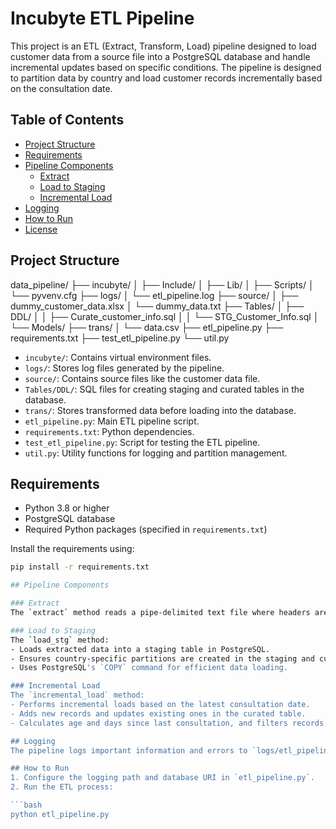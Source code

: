 # Incubyte ETL Pipeline

This project is an ETL (Extract, Transform, Load) pipeline designed to load customer data from a source file into a PostgreSQL database and handle incremental updates based on specific conditions. The pipeline is designed to partition data by country and load customer records incrementally based on the consultation date.

## Table of Contents

- [Project Structure](#project-structure)
- [Requirements](#requirements)
- [Pipeline Components](#pipeline-components)
  - [Extract](#extract)
  - [Load to Staging](#load-to-staging)
  - [Incremental Load](#incremental-load)
- [Logging](#logging)
- [How to Run](#how-to-run)
- [License](#license)

## Project Structure

data_pipeline/
├── incubyte/
│   ├── Include/
│   ├── Lib/
│   ├── Scripts/
│   └── pyvenv.cfg
├── logs/
│   └── etl_pipeline.log
├── source/
│   ├── dummy_customer_data.xlsx
│   └── dummy_data.txt
├── Tables/
│   ├── DDL/
│   │   ├── Curate_customer_info.sql
│   │   └── STG_Customer_Info.sql
│   └── Models/
├── trans/
│   └── data.csv
├── etl_pipeline.py
├── requirements.txt
├── test_etl_pipeline.py
└── util.py



- `incubyte/`: Contains virtual environment files.
- `logs/`: Stores log files generated by the pipeline.
- `source/`: Contains source files like the customer data file.
- `Tables/DDL/`: SQL files for creating staging and curated tables in the database.
- `trans/`: Stores transformed data before loading into the database.
- `etl_pipeline.py`: Main ETL pipeline script.
- `requirements.txt`: Python dependencies.
- `test_etl_pipeline.py`: Script for testing the ETL pipeline.
- `util.py`: Utility functions for logging and partition management.

## Requirements

- Python 3.8 or higher
- PostgreSQL database
- Required Python packages (specified in `requirements.txt`)

Install the requirements using:

```bash
pip install -r requirements.txt

## Pipeline Components

### Extract
The `extract` method reads a pipe-delimited text file where headers are marked with `H|` and data rows are marked with `D|`. The data is converted into a pandas DataFrame.

### Load to Staging
The `load_stg` method:
- Loads extracted data into a staging table in PostgreSQL.
- Ensures country-specific partitions are created in the staging and curated tables.
- Uses PostgreSQL's `COPY` command for efficient data loading.

### Incremental Load
The `incremental_load` method:
- Performs incremental loads based on the latest consultation date.
- Adds new records and updates existing ones in the curated table.
- Calculates age and days since last consultation, and filters records with more than 30 days since the last consultation.

## Logging
The pipeline logs important information and errors to `logs/etl_pipeline.log`.

## How to Run
1. Configure the logging path and database URI in `etl_pipeline.py`.
2. Run the ETL process:

```bash
python etl_pipeline.py



